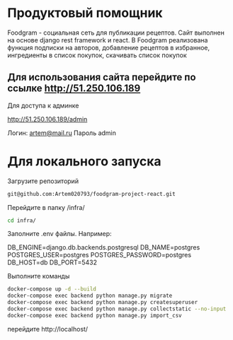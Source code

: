 # Продуктовый помощник

Foodgram - социальная сеть для публикации рецептов. Сайт выполнен на основе django rest framework и react. В Foodgram реализована функция подписки на авторов, добавление рецептов в избранное, ингредиенты в список покупок, скачивать список покупок

## Для использования сайта перейдите по ссылке http://51.250.106.189

Для доступа к админке

http://51.250.106.189/admin

Логин: artem@mail.ru
Пароль admin

# Для локального запуска

Загрузите репозиторий

```bash
git@github.com:Artem020793/foodgram-project-react.git
```

Перейдите в папку /infra/

```bash
cd infra/
```

Заполните .env файлы. Например:

DB_ENGINE=django.db.backends.postgresql
DB_NAME=postgres
POSTGRES_USER=postgres
POSTGRES_PASSWORD=postgres
DB_HOST=db
DB_PORT=5432

Выполните команды

```bash
docker-compose up -d --build
docker-compose exec backend python manage.py migrate
docker-compose exec backend python manage.py createsuperuser
docker-compose exec backend python manage.py collectstatic --no-input
docker-compose exec backend python manage.py import_csv
```

перейдите http://localhost/
